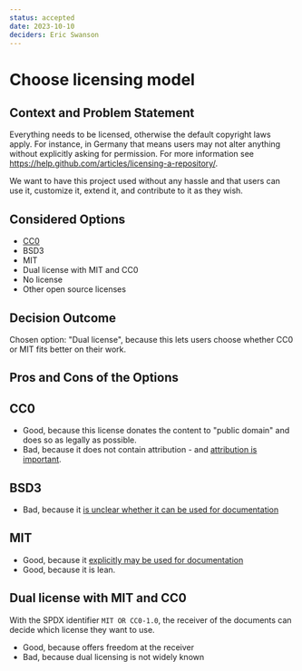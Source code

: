 ```yaml
---
status: accepted
date: 2023-10-10
deciders: Eric Swanson
---
```

# Choose licensing model

## Context and Problem Statement

Everything needs to be licensed, otherwise the default copyright laws apply.
For instance, in Germany that means users may not alter anything without
explicitly asking for permission.
For more information see <https://help.github.com/articles/licensing-a-repository/>.

We want to have this project used without any hassle and that users can use
it, customize it, extend it, and contribute to it as they wish.

## Considered Options

- [CC0](https://creativecommons.org/share-your-work/public-domain/cc0/)
- BSD3
- MIT
- Dual license with MIT and CC0
- No license
- Other open source licenses

## Decision Outcome

Chosen option: "Dual license", because this lets users choose whether CC0 or
MIT fits better on their work.

## Pros and Cons of the Options

## CC0

- Good, because this license donates the content to "public domain" and
  does so as legally as possible.
- Bad, because it does not contain attribution - and
  [attribution is important](https://opensource.stackexchange.com/a/9126/5671).

## BSD3

- Bad, because it [is unclear whether it can be used for documentation](https://opensource.stackexchange.com/a/9545/5671)

## MIT

- Good, because it [explicitly may be used for documentation](https://opensource.stackexchange.com/a/9545/5671)
- Good, because it is lean.

## Dual license with MIT and CC0

With the SPDX identifier `MIT OR CC0-1.0`, the receiver of the documents can
decide which license they want to use.

- Good, because offers freedom at the receiver
- Bad, because dual licensing is not widely known
